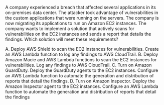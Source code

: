A company experienced a breach that affected several applications in its on-premises data center. The attacker took advantage of vulnerabilities in the custom applications that were running on the servers. The company is now migrating its applications to run on Amazon EC2 instances. The company wants to implement a solution that actively scans for vulnerabilities on the EC2 instances and sends a report that details the findings. Which solution will meet these requirements? 

A. Deploy AWS Shield to scan the EC2 instances for vulnerabilities. Create an AWS Lambda function to log any findings to AWS CloudTrail. 
B. Deploy Amazon Macie and AWS Lambda functions to scan the EC2 instances for vulnerabilities. Log any findings to AWS CloudTrail. 
C. Turn on Amazon GuardDuty. Deploy the GuardDuty agents to the EC2 instances. Configure an AWS Lambda function to automate the generation and distribution of reports that detail the findings. 
D. Turn on Amazon Inspector. Deploy the Amazon Inspector agent to the EC2 instances. Configure an AWS Lambda function to automate the generation and distribution of reports that detail the findings